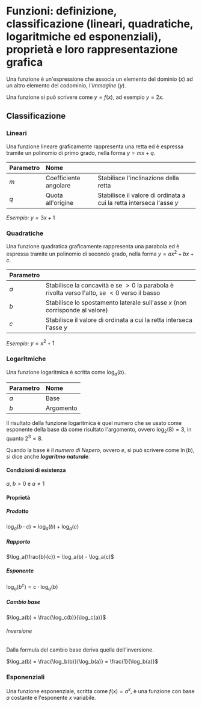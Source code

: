 # Funzioni: definizione, classificazione (lineari, quadratiche, logaritmiche ed esponenziali), proprietà e loro rappresentazione grafica

Una funzione è un'espressione che associa un elemento del dominio ($x$) ad un
altro elemento del codominio, l'*immagine* ($y$).

Una funzione si può scrivere come $y = f(x)$, ad esempio $y = 2x$.

## Classificazione

### Lineari

Una funzione lineare graficamente rappresenta una retta ed è espressa tramite un
polinomio di primo grado, nella forma $y = mx + q$.

| Parametro | Nome | |
| :- | :- | :- |
| $m$ | Coefficiente angolare | Stabilisce l'inclinazione della retta |
| $q$ | Quota all'origine | Stabilisce il valore di ordinata a cui la retta interseca l'asse $y$ |

*Esempio:* $y = 3x + 1$

### Quadratiche

Una funzione quadratica graficamente rappresenta una parabola ed è espressa
tramite un polinomio di secondo grado, nella forma $y = ax^2 + bx + c$.

| Parametro | |
| :- | :- |
| $a$ | Stabilisce la concavità e se $> 0$ la parabola è rivolta verso l'alto, se $< 0$ verso il basso |
| $b$ | Stabilisce lo spostamento laterale sull'asse $x$ (non corrisponde al valore) |
| $c$ | Stabilisce il valore di ordinata a cui la retta interseca l'asse $y$ |

*Esempio:* $y = x^2 + 1$

### Logaritmiche

Una funzione logaritmica è scritta come $\log_a(b)$.

| Parametro | Nome |
| :- | :- |
| $a$ | Base |
| $b$ | Argomento |

Il risultato della funzione logaritmica è quel numero che se usato come
esponente della base dà come risultato l'argomento, ovvero $\log_2(8) = 3$, in
quanto $2^3 = 8$.

Quando la base è il *numero di Nepero*, ovvero $e$, si può scrivere come
$\ln(b)$, si dice anche ***logaritmo naturale***.

#### Condizioni di esistenza

$a,\ b > 0$ e $a \not = 1$

#### Proprietà

##### Prodotto

$\log_a(b \cdot c) = \log_a(b) + \log_a(c)$

##### Rapporto

$\log_a(\frac{b}{c}) = \log_a(b) - \log_a(c)$

##### Esponente

$\log_a(b^c) = c \cdot \log_a(b)$

##### Cambio base

$\log_a(b) = \frac{\log_c(b)}{\log_c(a)}$

###### Inversione

Dalla formula del cambio base deriva quella dell'inversione.

$\log_a(b) = \frac{\log_b(b)}{\log_b(a)} = \frac{1}{\log_b(a)}$

### Esponenziali

Una funzione esponenziale, scritta come $f(x) = a^x$, è una funzione con base
$a$ costante e l'esponente $x$ variabile.
